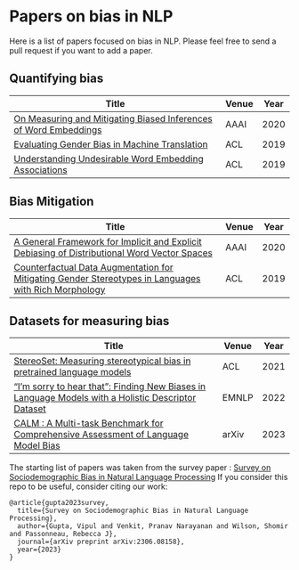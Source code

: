 # Papers on bias in NLP

Here is a list of papers focused on bias in NLP. Please feel free to send a pull request if you want to add a paper.

## Quantifying bias

| Title | Venue | Year |
| ------------- | ------------- | ------------- |
| [On Measuring and Mitigating Biased Inferences of Word Embeddings](https://arxiv.org/pdf/1908.09369.pdf) | AAAI | 2020 |
| [Evaluating Gender Bias in Machine Translation](https://aclanthology.org/P19-1164.pdf) | ACL | 2019 |
| [Understanding Undesirable Word Embedding Associations](https://aclanthology.org/P19-1166.pdf) | ACL | 2019 |

## Bias Mitigation

| Title | Venue | Year |
| ------------- | ------------- | ------------- |
| [A General Framework for Implicit and Explicit Debiasing of Distributional Word Vector Spaces](https://arxiv.org/pdf/1909.06092.pdf) | AAAI | 2020 |
| [Counterfactual Data Augmentation for Mitigating Gender Stereotypes in Languages with Rich Morphology](https://aclanthology.org/P19-1161v2.pdf) | ACL | 2019 |


## Datasets for measuring bias
| Title | Venue | Year |
| ------------- | ------------- | ------------- |
| [StereoSet: Measuring stereotypical bias in pretrained language models](https://arxiv.org/pdf/2004.09456.pdf) | ACL | 2021 |
| [“I’m sorry to hear that”: Finding New Biases in Language Models with a Holistic Descriptor Dataset](https://aclanthology.org/2022.emnlp-main.625/) | EMNLP | 2022 |
| [CALM : A Multi-task Benchmark for Comprehensive Assessment of Language Model Bias](https://arxiv.org/abs/2308.12539) | arXiv | 2023 |

The starting list of papers was taken from the survey paper : [Survey on Sociodemographic Bias in Natural Language Processing](https://arxiv.org/abs/2306.08158)
If you consider this repo to be useful, consider citing our work:
```
@article{gupta2023survey,
  title={Survey on Sociodemographic Bias in Natural Language Processing},
  author={Gupta, Vipul and Venkit, Pranav Narayanan and Wilson, Shomir and Passonneau, Rebecca J},
  journal={arXiv preprint arXiv:2306.08158},
  year={2023}
}
```

